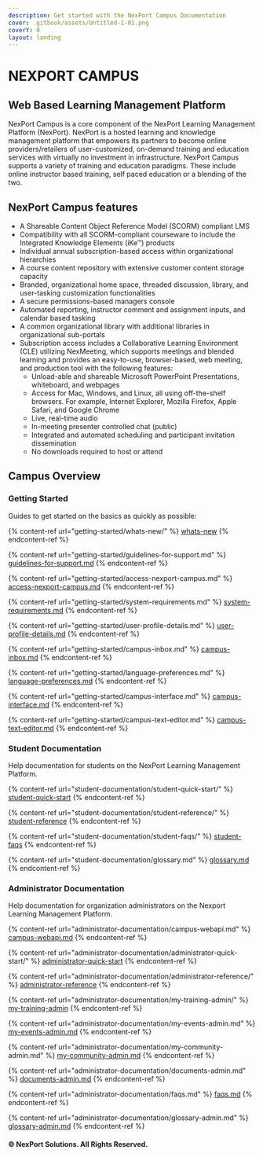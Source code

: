 ```yaml
---
description: Get started with the NexPort Campus Documentation
cover: .gitbook/assets/Untitled-1-01.png
coverY: 0
layout: landing
---
```


# NEXPORT CAMPUS

## Web Based Learning Management Platform

NexPort Campus is a core component of the NexPort Learning Management Platform (NexPort). NexPort is a hosted learning and knowledge management platform that empowers its partners to become online providers/retailers of user-customized, on-demand training and education services with virtually no investment in infrastructure. NexPort Campus supports a variety of training and education paradigms. These include online instructor based training, self paced education or a blending of the two.

## NexPort Campus features

* A Shareable Content Object Reference Model (SCORM) compliant LMS
* Compatibility with all SCORM-compliant courseware to include the Integrated Knowledge Elements (iKe™) products
* Individual annual subscription-based access within organizational hierarchies
* A course content repository with extensive customer content storage capacity
* Branded, organizational home space, threaded discussion, library, and user-tasking customization functionalities
* A secure permissions-based managers console
* Automated reporting, instructor comment and assignment inputs, and calendar based tasking
* A common organizational library with additional libraries in organizational sub-portals
* Subscription access includes a Collaborative Learning Environment (CLE) utilizing NexMeeting, which supports meetings and blended learning and provides an easy-to-use, browser-based, web meeting, and production tool with the following features:
  * Unload-able and shareable Microsoft PowerPoint Presentations, whiteboard, and webpages
  * Access for Mac, Windows, and Linux, all using off-the-shelf browsers. For example, Internet Explorer, Mozilla Firefox, Apple Safari, and Google Chrome
  * Live, real-time audio
  * In-meeting presenter controlled chat (public)
  * Integrated and automated scheduling and participant invitation dissemination
  * No downloads required to host or attend

## Campus Overview

### Getting Started

Guides to get started on the basics as quickly as possible:

{% content-ref url="getting-started/whats-new/" %}
[whats-new](getting-started/whats-new/)
{% endcontent-ref %}

{% content-ref url="getting-started/guidelines-for-support.md" %}
[guidelines-for-support.md](getting-started/guidelines-for-support.md)
{% endcontent-ref %}

{% content-ref url="getting-started/access-nexport-campus.md" %}
[access-nexport-campus.md](getting-started/access-nexport-campus.md)
{% endcontent-ref %}

{% content-ref url="getting-started/system-requirements.md" %}
[system-requirements.md](getting-started/system-requirements.md)
{% endcontent-ref %}

{% content-ref url="getting-started/user-profile-details.md" %}
[user-profile-details.md](getting-started/user-profile-details.md)
{% endcontent-ref %}

{% content-ref url="getting-started/campus-inbox.md" %}
[campus-inbox.md](getting-started/campus-inbox.md)
{% endcontent-ref %}

{% content-ref url="getting-started/language-preferences.md" %}
[language-preferences.md](getting-started/language-preferences.md)
{% endcontent-ref %}

{% content-ref url="getting-started/campus-interface.md" %}
[campus-interface.md](getting-started/campus-interface.md)
{% endcontent-ref %}

{% content-ref url="getting-started/campus-text-editor.md" %}
[campus-text-editor.md](getting-started/campus-text-editor.md)
{% endcontent-ref %}

### Student Documentation

Help documentation for students on the NexPort Learning Management Platform.

{% content-ref url="student-documentation/student-quick-start/" %}
[student-quick-start](student-documentation/student-quick-start/)
{% endcontent-ref %}

{% content-ref url="student-documentation/student-reference/" %}
[student-reference](student-documentation/student-reference/)
{% endcontent-ref %}

{% content-ref url="student-documentation/student-faqs/" %}
[student-faqs](student-documentation/student-faqs/)
{% endcontent-ref %}

{% content-ref url="student-documentation/glossary.md" %}
[glossary.md](student-documentation/glossary.md)
{% endcontent-ref %}

### Administrator Documentation

Help documentation for organization administrators on the Nexport Learning Management Platform.&#x20;

{% content-ref url="administrator-documentation/campus-webapi.md" %}
[campus-webapi.md](administrator-documentation/campus-webapi.md)
{% endcontent-ref %}

{% content-ref url="administrator-documentation/administrator-quick-start/" %}
[administrator-quick-start](administrator-documentation/administrator-quick-start/)
{% endcontent-ref %}

{% content-ref url="administrator-documentation/administrator-reference/" %}
[administrator-reference](administrator-documentation/administrator-reference/)
{% endcontent-ref %}

{% content-ref url="administrator-documentation/my-training-admin/" %}
[my-training-admin](administrator-documentation/my-training-admin/)
{% endcontent-ref %}

{% content-ref url="administrator-documentation/my-events-admin.md" %}
[my-events-admin.md](administrator-documentation/my-events-admin.md)
{% endcontent-ref %}

{% content-ref url="administrator-documentation/my-community-admin.md" %}
[my-community-admin.md](administrator-documentation/my-community-admin.md)
{% endcontent-ref %}

{% content-ref url="administrator-documentation/documents-admin.md" %}
[documents-admin.md](administrator-documentation/documents-admin.md)
{% endcontent-ref %}

{% content-ref url="administrator-documentation/faqs.md" %}
[faqs.md](administrator-documentation/faqs.md)
{% endcontent-ref %}

{% content-ref url="administrator-documentation/glossary-admin.md" %}
[glossary-admin.md](administrator-documentation/glossary-admin.md)
{% endcontent-ref %}

#### © NexPort Solutions. All Rights Reserved.
